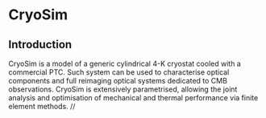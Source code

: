 # CryoSim
## Introduction
CryoSim is a model of a generic cylindrical 4-K cryostat cooled with a commercial PTC. Such system can be used to characterise optical components and full reimaging optical systems dedicated to CMB observations. CryoSim is extensively parametrised, allowing the joint analysis and optimisation of mechanical and thermal performance via finite element methods. //
